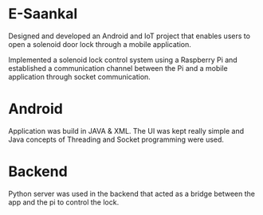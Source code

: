 # E-Saankal

Designed and developed an Android and IoT project that enables users to open a solenoid door lock through a mobile application.

Implemented a solenoid lock control system using a Raspberry Pi and established a communication channel between the Pi and a
mobile application through socket communication.


# Android
Application was build in JAVA & XML. The UI was kept really simple and Java concepts of Threading and Socket programming were used.

# Backend
Python server was used in the backend that acted as a bridge between the app and the pi to control the lock.
